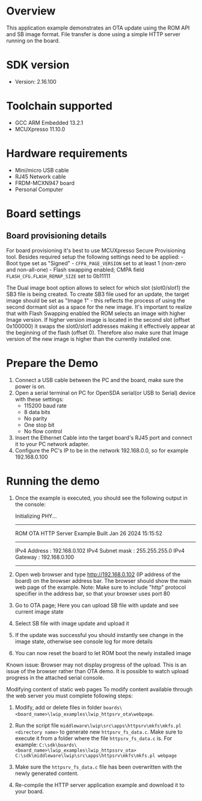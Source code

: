 Overview
========
This application example demonstrates an OTA update using the ROM API and SB image format.
File transfer is done using a simple HTTP server running on the board.


SDK version
===========
- Version: 2.16.100

Toolchain supported
===================
- GCC ARM Embedded  13.2.1
- MCUXpresso  11.10.0

Hardware requirements
=====================
- Mini/micro USB cable
- RJ45 Network cable
- FRDM-MCXN947 board
- Personal Computer

Board settings
==============


Board provisioning details
--------------------------
For board provisioning it's best to use MCUXpresso Secure Provisioning tool.
Besides required setup the following settings need to be applied:
    - Boot type set as "Signed"
    - `CFPA_PAGE_VERSION` set to at least 1 (non-zero and non-all-one)
    - Flash swapping enabled; CMPA field `FLASH_CFG.FLASH_REMAP_SIZE` set to 0b11111

The Dual image boot option allows to select for which slot (slot0/slot1) the SB3 file
is being created. To create SB3 file used for an update, the target image should be set
as "Image 1" - this reflects the process of using the second dormant slot as a space
for the new image. It's important to realize that with Flash Swapping enabled the ROM
selects an image with higher Image version. If higher version image is located in
the second slot (offset 0x100000) it swaps the slot0/slot1 addresses making it effectively
appear at the beginning of the flash (offset 0). Therefore also make sure that Image version
of the new image is higher than the currently installed one.

Prepare the Demo
================
1. Connect a USB cable between the PC and the board, make sure the power is on.
2. Open a serial terminal on PC for OpenSDA serial(or USB to Serial) device with these settings:
    - 115200 baud rate
    - 8 data bits
    - No parity
    - One stop bit
    - No flow control
3. Insert the Ethernet Cable into the target board's RJ45 port and connect it to your PC network adapter.
4. Configure the PC's IP to be in the network 192.168.0.0, so for example 192.168.0.100

Running the demo
================
1.  Once the example is executed, you should see the following output in the console:

	Initializing PHY...

	************************************************
	ROM OTA HTTP Server Example
	Built Jan 26 2024 15:15:52
	************************************************
	 IPv4 Address     : 192.168.0.102
	 IPv4 Subnet mask : 255.255.255.0
	 IPv4 Gateway     : 192.168.0.100
	************************************************

2. Open web browser and type http://192.168.0.102 (IP address of the board) on the browser address bar.
   The browser should show the main web page of the example.
   Note: Make sure to include "http" protocol specifier in the address bar, so that your browser uses port 80

3. Go to OTA page; Here you can upload SB file with update and see current image state

4. Select SB file with image update and upload it

5. If the update was successful you should instantly see change in the image state, otherwise see console log for more details

6. You can now reset the board to let ROM boot the newly installed image

Known issue:
Browser may not display progress of the upload. This is an issue of the browser rather than OTA demo.
It is possible to watch upload progress in the attached serial console.

Modifying content of static web pages
To modify content available through the web server you must complete following steps:
  1. Modify, add or delete files in folder `boards\<board_name>\lwip_examples\lwip_httpsrv_ota\webpage`.
  2. Run the script file `middleware\lwip\src\apps\httpsrv\mkfs\mkfs.pl <directory name>` to generate new `httpsrv_fs_data.c`.
     Make sure to execute it from a folder where the file `httpsrv_fs_data.c` is. For example:
        `C:\sdk\boards\<board_name>\lwip_examples\lwip_httpssrv_ota> C:\sdk\middleware\lwip\src\apps\httpsrv\mkfs\mkfs.pl webpage`

  3. Make sure the `httpsrv_fs_data.c` file has been overwritten with the newly generated content.
  4. Re-compile the HTTP server application example and download it to your board. 
